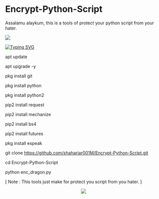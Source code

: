 # Encrypt-Python-Script
Assalamu alaykum,  this is a tools of protect your python script from your hater. 

<img src ="https://e.top4top.io/p_2643epl9g0.gif">

[![Typing SVG](https://readme-typing-svg.demolab.com?font=Fira+Code&pause=1000&color=611FF7&width=435&lines=Assalamu+Alaykum%F0%9F%8C%BA;DR4G0N+Python+Script+Encrypt+Tools+💀%F0%9F%92%9A;Follow+My+GitHub+and+Facebook+Profile%F0%9F%A5%B0;Thank+You+Everyone%E2%9D%A4%EF%B8%8F)](https://git.io/typing-svg)

apt update

apt upgrade -y

pkg install git

pkg install python

pkg install python2

pip2 install request

pip2 install mechanize

pip2 install bs4

pip2 install futures

pkg install espeak

git clone https://github.com/shahariar001M/Encrypt-Python-Script.git

cd Encrypt-Python-Script

python enc_dragon.py

[ Note : This tools just make for protect you script from you hater. ]

<p align="center"><img src="https://a.top4top.io/p_2647c76dc0.jpg">
